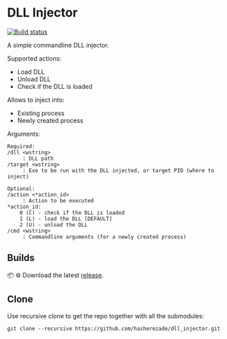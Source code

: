 # DLL Injector

[![Build status](https://ci.appveyor.com/api/projects/status/62n5oral9idn4jg5?svg=true)](https://ci.appveyor.com/project/hasherezade/dll-injector)

A simple commandline DLL injector.

Supported actions:
+ Load DLL
+ Unload DLL
+ Check if the DLL is loaded

Allows to inject into:
+ Existing process
+ Newly created process

Arguments:
```
Required:
/dll <wstring>
	 : DLL path
/target <wstring>
	 : Exe to be run with the DLL injected, or target PID (where to inject)

Optional:
/action <*action_id>
	 : Action to be executed
*action_id:
	0 (C) - check if the DLL is loaded
	1 (L) - load the DLL [DEFAULT]
	2 (U) - unload the DLL
/cmd <wstring>
	 : Commandline arguments (for a newly created process)
```

Builds
-
📦 ⚙️ Download the latest [release](https://github.com/hasherezade/dll_injector/releases).


Clone
-
Use recursive clone to get the repo together with all the submodules:
```console
git clone --recursive https://github.com/hasherezade/dll_injector.git
```
